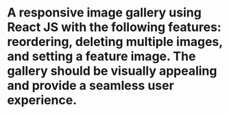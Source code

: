 # A responsive image gallery using React JS with the following features: reordering, deleting multiple images, and setting a feature image. The gallery should be visually appealing and provide a seamless user experience.
